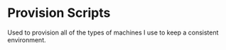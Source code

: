 # Provision Scripts

Used to provision all of the types of machines I use to keep a consistent environment.
